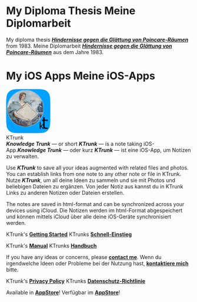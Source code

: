 <h1>
  <span class="en">My Diploma Thesis</span>
  <span class="de">Meine Diplomarbeit</span>
</h1>
<p>
  <span class="en">My diploma thesis <b><i><a href="Diplomarbeit/Diplomarbeit.pdf">Hindernisse gegen die Glättung von Poincare-Räumen</a></i></b> from 1983.</span>
  <span class="de">Meine Diplomarbeit <b><i><a href="Diplomarbeit/Schützdeller%2C%20Clemens—Diplomarbeit.pdf">Hindernisse gegen die Glättung von Poincare-Räumen</a></i></b> aus dem Jahre 1983.</span>
</p>

<h1>
  <span class="en">My iOS Apps</span>
  <span class="de">Meine iOS-Apps</span>
</h1>
<div class="logoRow">
  <div class="logoColumn logoColumnLeft">
    <img src="KTrunk/logo120.png">
  </div>
  <div class="logoColumn logoColumnRight">
    <div class="vCentered">
      <div class="logoTitle">KTrunk</div>
      <div class="logoDescription"><span class="en"><b><i>Knowledge Trunk</i></b> — or short <b><i>KTrunk</i></b> — is a note taking iOS-App.</span><span class="de"><b><i>Knowledge Trunk</i></b> — oder kurz <b><i>KTrunk</i></b> — ist eine iOS-App, um Notizen zu verwalten.</span></div>
    </div>
  </div>
</div>
<p>
  <span class="en">Use <b><i>KTrunk</i></b> to save all your ideas augmented with related files and photos. You can establish links from one note to any other note or file in KTrunk.</span>
  <span class="de">Nutze <b><i>KTrunk</i></b>, um all deine Ideen zu sammeln und sie mit Photos und beliebigen Dateien zu ergänzen. Von jeder Notiz aus kannst du in KTrunk Links zu anderen Notizen oder Dateien erstellen.</span>
</p>
<p>
  <span class="en">The notes are saved in html-format and can be synchronized across your devices using iCloud.</span>
  <span class="de">Die Notizen werden im html-Format abgespeichert und können mittels iCloud über alle deine iOS-Geräte synchronisiert werden.</span>
</p>
<p class="hint">
  <span class="en">KTrunk's <b><a href="KTrunk/GettingStarted.html">Getting Started</a></b></span>
  <span class="de">KTrunks <b><a href="KTrunk/GettingStarted.html">Schnell-Einstieg</a></b></span> 
</p>
<p class="hint">
  <span class="en">KTrunk's <b><a href="KTrunk/Manual.html">Manual</a></b></span>
  <span class="de">KTrunks <b><a href="KTrunk/Manual.html">Handbuch</a></b></span> 
</p>
<p class="hint">
  <span class="en">If you have any ideas or concerns, please <b><a href="mailto:cl.schuetzdeller@icloud.com">contact me</a></b>.</span>
  <span class="de">Wenn du irgendwelche Ideen oder Probleme bei der Nutzung hast, <b><a href="mailto:cl.schuetzdeller@icloud.com">kontaktiere mich</a></b> bitte.</span> 
</p>
<p class="hint">
  <span class="en">KTrunk's <b><a href="KTrunk/PrivacyPolicy.html">Privacy Policy</a></b></span>
  <span class="de">KTrunks <b><a href="KTrunk/PrivacyPolicy.html">Datenschutz-Richtlinie</a></b></span> 
</p>       
<p class="hint">
  <span class="en">Available in <b><a href="https://apps.apple.com/de/app/ktrunk/id1543722029">AppStore</a></b>!</span>
  <span class="de">Verfügbar im <b><a href="https://apps.apple.com/de/app/ktrunk/id1543722029">AppStore</a></b>!</span> 
</p>
